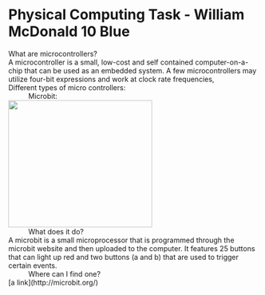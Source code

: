 # Physical Computing Task - William McDonald 10 Blue
<dl>
  <dt>What are microcontrollers?</dt>
  A microcontroller is a small, low-cost and self contained computer-on-a-chip that can be used as an embedded system. A few microcontrollers may utilize four-bit expressions and work at clock rate frequencies,
  <dt>Different types of micro controllers:</dt>
  <dd>Microbit:</dd>
  <img src="http://microbit.org/images/quickstart/microbit-plugged-in.gif" alt="" width="288" height="255">
  <dd>What does it do?</dd>
  A microbit is a small microprocessor that is programmed through the microbit website and then uploaded to the computer. It features 25 buttons that can light up red and two buttons (a and b) that are used to trigger certain events.
  <dd>Where can I find one?</dd>
[a link](http://microbit.org/)
